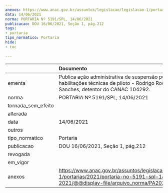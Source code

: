 ```yaml
---
anexos: https://www.anac.gov.br/assuntos/legislacao/legislacao-1/portarias/2021/portaria-no-5191-spl-14-06-2021/@@display-file/arquivo_norma/PA2021-5191.pdf
data: 14/06/2021
norma: PORTARIA Nº 5191/SPL, 14/06/2021
publicacao: DOU 16/06/2021, Seção 1, pág.212
tags:
- portaria
tipo_normatico: Portaria
hide: 
- toc 
 
---
```


|                    | Documento                                                                                                                                            |
|:-------------------|:-----------------------------------------------------------------------------------------------------------------------------------------------------|
| ementa             | Publica ação administrativa de suspensão punitiva de habilitações técnicas de piloto - Rodrigo Rodrigues Sanches, detentor do CANAC 104292.          |
| norma              | PORTARIA Nº 5191/SPL, 14/06/2021                                                                                                                     |
| tornada_sem_efeito |                                                                                                                                                      |
| alterada           |                                                                                                                                                      |
| data               | 14/06/2021                                                                                                                                           |
| outros             |                                                                                                                                                      |
| tipo_normatico     | Portaria                                                                                                                                             |
| publicacao         | DOU 16/06/2021, Seção 1, pág.212                                                                                                                     |
| revogada           |                                                                                                                                                      |
| em_vigor           |                                                                                                                                                      |
| anexos             | https://www.anac.gov.br/assuntos/legislacao/legislacao-1/portarias/2021/portaria-no-5191-spl-14-06-2021/@@display-file/arquivo_norma/PA2021-5191.pdf |